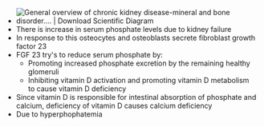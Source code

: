 - ![General overview of chronic kidney disease-mineral and bone disorder.... |  Download Scientific Diagram](https://www.researchgate.net/publication/355885806/figure/fig1/AS:1086104128233511@1635958811299/General-overview-of-chronic-kidney-disease-mineral-and-bone-disorder-Kidney-failure.png)
- There is increase in serum phosphate levels due to kidney failure
- In response to this osteocytes and osteoblasts secrete fibroblast growth factor 23
- FGF 23 try's to reduce serum phosphate by:
	- Promoting increased phosphate excretion by the remaining healthy glomeruli
	- Inhibiting vitamin D activation and promoting vitamin D metabolism to cause vitamin D deficiency
- Since vitamin D is responsible for intestinal absorption of phosphate and calcium, deficiency of vitamin D causes calcium deficiency
- Due to hyperphophatemia